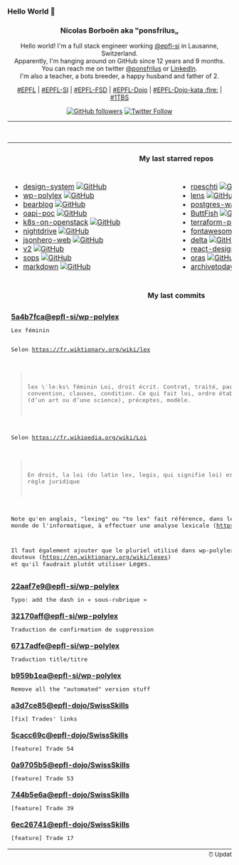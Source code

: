 ### Hello World 👋

<p align="center">
  <!-- use https://avatars.githubusercontent.com/u/176002?v=4 for your default github picture 
  <img src="https://raw.githubusercontent.com/ponsfrilus/ponsfrilus/master/img/ponsfrilus.png" title="Nicolas Borboën aka ‟ponsfrilus„" alt="Nicolas Borboën aka ‟ponsfrilus„" /> -->
  <h3 align="center">
    Nicolas Borboën aka ‟ponsfrilus„
  </h3>
  <p align="center">
    Hello world! I'm a full stack engineer working <a href="https://github.com/epfl-si">@epfl-si</a> in Lausanne, Switzerland.
    <br />Apparently, I'm hanging around on GitHub since 12 years and 9 months.
    <br />You can reach me on twitter <a href="https://twitter.com/ponsfrilus">@ponsfrilus</a> or <a href="http://linkedin.com/in/nicolasborboen">LinkedIn</a>.
    <br />I'm also a teacher, a bots breeder, a happy husband and father of 2.
  </p>
  <p align="center">
    <a href="https://www.epfl.ch">#EPFL</a> | 
    <a href="https://github.com/epfl-si/">#EPFL-SI</a> | 
    <a href="https://github.com/epfl-fsd">#EPFL-FSD</a> | 
    <a href="https://github.com/topics/epfl-dojo">#EPFL-Dojo</a> | 
    <a href="https://github.com/topics/epfl-dojo-kata">#EPFL-Dojo-kata :fire:</a> | 
    <a href="https://en.wikipedia.org/wiki/Indentation_style#Variant:_1TBS_(OTBS)">#1TBS</a>
  </p>
  <p align="center">
    <a href="https://github.com/ponsfrilus"><img alt="GitHub followers" src="https://img.shields.io/github/followers/ponsfrilus?label=Follow%20me%20on%20github&style=social"></a>
    <a href="https://twitter.com/ponsfrilus"><img alt="Twitter Follow" src="https://img.shields.io/twitter/follow/ponsfrilus?label=follow%20me%20on%20twitter&style=social"></a>
  </p>
  </p><hr><table align="center">
<tr>
<td colspan="2" align="center"><h4>My last starred repos</h4></td>
</tr>
<tr>
<td valign="top">
<ul>
<li>
<a href="https://github.com/swisspost/design-system" title="The Swiss Post Design System pattern library for a consistent and accessible user experience across the web platform." target="_blank">design-system</a>&nbsp;<a href="https://github.com/swisspost/design-system" title="The Swiss Post Design System pattern library for a consistent and accessible user experience across the web platform." target="_blank"><img src="https://img.shields.io/github/stars/swisspost/design-system?style=social" alt="GitHub"></a>
</li>
<li>
<a href="https://github.com/epfl-si/wp-polylex" title="Manage and serve the list of EPFL lexes" target="_blank">wp-polylex</a>&nbsp;<a href="https://github.com/epfl-si/wp-polylex" title="Manage and serve the list of EPFL lexes" target="_blank"><img src="https://img.shields.io/github/stars/epfl-si/wp-polylex?style=social" alt="GitHub"></a>
</li>
<li>
<a href="https://github.com/HermanMartinus/bearblog" title="Free, no-nonsense, super fast blogging." target="_blank">bearblog</a>&nbsp;<a href="https://github.com/HermanMartinus/bearblog" title="Free, no-nonsense, super fast blogging." target="_blank"><img src="https://img.shields.io/github/stars/HermanMartinus/bearblog?style=social" alt="GitHub"></a>
</li>
<li>
<a href="https://github.com/camptocamp/oapi-poc" title="OGC API & STAC - Proof of Concept" target="_blank">oapi-poc</a>&nbsp;<a href="https://github.com/camptocamp/oapi-poc" title="OGC API & STAC - Proof of Concept" target="_blank"><img src="https://img.shields.io/github/stars/camptocamp/oapi-poc?style=social" alt="GitHub"></a>
</li>
<li>
<a href="https://github.com/infraly/k8s-on-openstack" title="An opinionated way to deploy a Kubernetes cluster on top of an OpenStack cloud." target="_blank">k8s-on-openstack</a>&nbsp;<a href="https://github.com/infraly/k8s-on-openstack" title="An opinionated way to deploy a Kubernetes cluster on top of an OpenStack cloud." target="_blank"><img src="https://img.shields.io/github/stars/infraly/k8s-on-openstack?style=social" alt="GitHub"></a>
</li>
<li>
<a href="https://github.com/jes/nightdrive" title="Night-time driving simulation" target="_blank">nightdrive</a>&nbsp;<a href="https://github.com/jes/nightdrive" title="Night-time driving simulation" target="_blank"><img src="https://img.shields.io/github/stars/jes/nightdrive?style=social" alt="GitHub"></a>
</li>
<li>
<a href="https://github.com/apihero-run/jsonhero-web" title="JSON Hero is an open-source, beautiful JSON explorer for the web that lets you browse, search and navigate your JSON files at speed. 🚀" target="_blank">jsonhero-web</a>&nbsp;<a href="https://github.com/apihero-run/jsonhero-web" title="JSON Hero is an open-source, beautiful JSON explorer for the web that lets you browse, search and navigate your JSON files at speed. 🚀" target="_blank"><img src="https://img.shields.io/github/stars/apihero-run/jsonhero-web?style=social" alt="GitHub"></a>
</li>
<li>
<a href="https://github.com/miniflux/v2" title="Minimalist and opinionated feed reader" target="_blank">v2</a>&nbsp;<a href="https://github.com/miniflux/v2" title="Minimalist and opinionated feed reader" target="_blank"><img src="https://img.shields.io/github/stars/miniflux/v2?style=social" alt="GitHub"></a>
</li>
<li>
<a href="https://github.com/mozilla/sops" title="Simple and flexible tool for managing secrets" target="_blank">sops</a>&nbsp;<a href="https://github.com/mozilla/sops" title="Simple and flexible tool for managing secrets" target="_blank"><img src="https://img.shields.io/github/stars/mozilla/sops?style=social" alt="GitHub"></a>
</li>
<li>
<a href="https://github.com/mdn/markdown" title="MDN Web Docs tool to covert HTML to Markdown" target="_blank">markdown</a>&nbsp;<a href="https://github.com/mdn/markdown" title="MDN Web Docs tool to covert HTML to Markdown" target="_blank"><img src="https://img.shields.io/github/stars/mdn/markdown?style=social" alt="GitHub"></a>
</li>
</ul>
<img width="450" height="1" /></td>
<td valign="top">
<ul>
<li>
<a href="https://github.com/Georg-code/roeschti" title="Rust programming, in Swissgerman" target="_blank">roeschti</a>&nbsp;<a href="https://github.com/Georg-code/roeschti" title="Rust programming, in Swissgerman" target="_blank"><img src="https://img.shields.io/github/stars/Georg-code/roeschti?style=social" alt="GitHub"></a>
</li>
<li>
<a href="https://github.com/lensapp/lens" title="Lens - The way the world runs Kubernetes" target="_blank">lens</a>&nbsp;<a href="https://github.com/lensapp/lens" title="Lens - The way the world runs Kubernetes" target="_blank"><img src="https://img.shields.io/github/stars/lensapp/lens?style=social" alt="GitHub"></a>
</li>
<li>
<a href="https://github.com/snaplet/postgres-wasm" title="A PostgresQL server running in your browser" target="_blank">postgres-wasm</a>&nbsp;<a href="https://github.com/snaplet/postgres-wasm" title="A PostgresQL server running in your browser" target="_blank"><img src="https://img.shields.io/github/stars/snaplet/postgres-wasm?style=social" alt="GitHub"></a>
</li>
<li>
<a href="https://github.com/RonSijm/ButtFish" title="Effortlessly transmitting Morse Code of chess moves to your butthole 💝" target="_blank">ButtFish</a>&nbsp;<a href="https://github.com/RonSijm/ButtFish" title="Effortlessly transmitting Morse Code of chess moves to your butthole 💝" target="_blank"><img src="https://img.shields.io/github/stars/RonSijm/ButtFish?style=social" alt="GitHub"></a>
</li>
<li>
<a href="https://github.com/hashicorp/terraform-provider-kubernetes" title="Terraform Kubernetes provider" target="_blank">terraform-provider-kubernetes</a>&nbsp;<a href="https://github.com/hashicorp/terraform-provider-kubernetes" title="Terraform Kubernetes provider" target="_blank"><img src="https://img.shields.io/github/stars/hashicorp/terraform-provider-kubernetes?style=social" alt="GitHub"></a>
</li>
<li>
<a href="https://github.com/xdanaux/fontawesome-latex" title="LaTeX mappings for Font Awesome, the icons font" target="_blank">fontawesome-latex</a>&nbsp;<a href="https://github.com/xdanaux/fontawesome-latex" title="LaTeX mappings for Font Awesome, the icons font" target="_blank"><img src="https://img.shields.io/github/stars/xdanaux/fontawesome-latex?style=social" alt="GitHub"></a>
</li>
<li>
<a href="https://github.com/dandavison/delta" title="A syntax-highlighting pager for git, diff, and grep output" target="_blank">delta</a>&nbsp;<a href="https://github.com/dandavison/delta" title="A syntax-highlighting pager for git, diff, and grep output" target="_blank"><img src="https://img.shields.io/github/stars/dandavison/delta?style=social" alt="GitHub"></a>
</li>
<li>
<a href="https://github.com/layerhub-io/react-design-editor" title="Image, Presentation and Video editor. React design editor using fabric.js. Canva clone" target="_blank">react-design-editor</a>&nbsp;<a href="https://github.com/layerhub-io/react-design-editor" title="Image, Presentation and Video editor. React design editor using fabric.js. Canva clone" target="_blank"><img src="https://img.shields.io/github/stars/layerhub-io/react-design-editor?style=social" alt="GitHub"></a>
</li>
<li>
<a href="https://github.com/oras-project/oras" title="Work with OCI registries, but for secure supply chain - managing content like artifacts, images, SBOM" target="_blank">oras</a>&nbsp;<a href="https://github.com/oras-project/oras" title="Work with OCI registries, but for secure supply chain - managing content like artifacts, images, SBOM" target="_blank"><img src="https://img.shields.io/github/stars/oras-project/oras?style=social" alt="GitHub"></a>
</li>
<li>
<a href="https://github.com/HRDepartment/archivetoday" title="Unofficial API and CLI for archive.today." target="_blank">archivetoday</a>&nbsp;<a href="https://github.com/HRDepartment/archivetoday" title="Unofficial API and CLI for archive.today." target="_blank"><img src="https://img.shields.io/github/stars/HRDepartment/archivetoday?style=social" alt="GitHub"></a>
</li>
</ul>
<img width="450" height="1" /></td>
</tr>
<tr>
<td colspan="2" align="center"><h4>My last commits</h4></td>
</tr>
<tr>
        <td colspan="2">
          <div><strong><a href="https://api.github.com/repos/epfl-si/wp-polylex/commits/5a4b7fca802544a3642f0f09e60f9933c392216a" title="2022-10-11T14:18:41.000+02:00" target="_blank">5a4b7fca</a><a href="https://github.com/epfl-si">@epfl-si</a><a href="https://github.com/epfl-si/wp-polylex" title="Manage and serve the list of EPFL lexes">/wp-polylex</a></strong></div>
          <pre>Lex féminin

Selon https://fr.wiktionary.org/wiki/lex
> lex \ˈleːks\ féminin
>   Loi, droit écrit.
>   Contrat, traité, pacte, convention, clauses, condition.
>   Ce qui fait loi, ordre établi, règles (d’un art ou d’une science), 
préceptes, modèle.

Selon https://fr.wikipedia.org/wiki/Loi
> En droit, la loi (du latin lex, legis, qui signifie loi) est une règle 
juridique

Note qu'en anglais, "lexing" ou "to lex" fait référence, dans le monde 
de 
l'informatique, à effectuer une analyse lexicale 
(https://en.wiktionary.org/wiki/lex).

Il faut également ajouter que le pluriel utilisé dans wp-polylex est 
douteux
(https://en.wiktionary.org/wiki/lexes) et qu'il faudrait plutôt utiliser 
`Leges`.</pre>
        </td>
        </tr><tr>
        <td colspan="2">
          <div><strong><a href="https://api.github.com/repos/epfl-si/wp-polylex/commits/22aaf7e93e3f56d6e8a28bc0fb9dc6c9e3feff62" title="2022-10-11T13:33:42.000+02:00" target="_blank">22aaf7e9</a><a href="https://github.com/epfl-si">@epfl-si</a><a href="https://github.com/epfl-si/wp-polylex" title="Manage and serve the list of EPFL lexes">/wp-polylex</a></strong></div>
          <pre>Typo: add the dash in « sous-rubrique »</pre>
        </td>
        </tr><tr>
        <td colspan="2">
          <div><strong><a href="https://api.github.com/repos/epfl-si/wp-polylex/commits/32170aff777eaf2536fb917872491cd189e9025b" title="2022-10-11T13:20:57.000+02:00" target="_blank">32170aff</a><a href="https://github.com/epfl-si">@epfl-si</a><a href="https://github.com/epfl-si/wp-polylex" title="Manage and serve the list of EPFL lexes">/wp-polylex</a></strong></div>
          <pre>Traduction de confirmation de suppression</pre>
        </td>
        </tr><tr>
        <td colspan="2">
          <div><strong><a href="https://api.github.com/repos/epfl-si/wp-polylex/commits/6717adfe7e1700d4bcc44d3284cc0882b62dbc19" title="2022-10-11T13:19:04.000+02:00" target="_blank">6717adfe</a><a href="https://github.com/epfl-si">@epfl-si</a><a href="https://github.com/epfl-si/wp-polylex" title="Manage and serve the list of EPFL lexes">/wp-polylex</a></strong></div>
          <pre>Traduction title/titre</pre>
        </td>
        </tr><tr>
        <td colspan="2">
          <div><strong><a href="https://api.github.com/repos/epfl-si/wp-polylex/commits/b959b1eafcf3434ffa56b21918c6eda3a6316abe" title="2022-10-10T16:07:42.000+02:00" target="_blank">b959b1ea</a><a href="https://github.com/epfl-si">@epfl-si</a><a href="https://github.com/epfl-si/wp-polylex" title="Manage and serve the list of EPFL lexes">/wp-polylex</a></strong></div>
          <pre>Remove all the "automated" version stuff</pre>
        </td>
        </tr><tr>
        <td colspan="2">
          <div><strong><a href="https://api.github.com/repos/epfl-dojo/SwissSkills/commits/a3d7ce858e432bf63c025384f4d382fab7f7b47e" title="2022-09-30T12:29:01.000+02:00" target="_blank">a3d7ce85</a><a href="https://github.com/epfl-dojo">@epfl-dojo</a><a href="https://github.com/epfl-dojo/SwissSkills" title="null">/SwissSkills</a></strong></div>
          <pre>[fix] Trades' links</pre>
        </td>
        </tr><tr>
        <td colspan="2">
          <div><strong><a href="https://api.github.com/repos/epfl-dojo/SwissSkills/commits/5cacc69ca08b9ce4257eeb338875004ff6e9792d" title="2022-09-30T12:27:59.000+02:00" target="_blank">5cacc69c</a><a href="https://github.com/epfl-dojo">@epfl-dojo</a><a href="https://github.com/epfl-dojo/SwissSkills" title="null">/SwissSkills</a></strong></div>
          <pre>[feature] Trade 54</pre>
        </td>
        </tr><tr>
        <td colspan="2">
          <div><strong><a href="https://api.github.com/repos/epfl-dojo/SwissSkills/commits/0a9705b5df7bbe7424f98ccc2b3914895a6d014c" title="2022-09-30T12:27:50.000+02:00" target="_blank">0a9705b5</a><a href="https://github.com/epfl-dojo">@epfl-dojo</a><a href="https://github.com/epfl-dojo/SwissSkills" title="null">/SwissSkills</a></strong></div>
          <pre>[feature] Trade 53</pre>
        </td>
        </tr><tr>
        <td colspan="2">
          <div><strong><a href="https://api.github.com/repos/epfl-dojo/SwissSkills/commits/744b5e6a08ac0b150d01271c489de0e723823828" title="2022-09-30T12:27:34.000+02:00" target="_blank">744b5e6a</a><a href="https://github.com/epfl-dojo">@epfl-dojo</a><a href="https://github.com/epfl-dojo/SwissSkills" title="null">/SwissSkills</a></strong></div>
          <pre>[feature] Trade 39</pre>
        </td>
        </tr><tr>
        <td colspan="2">
          <div><strong><a href="https://api.github.com/repos/epfl-dojo/SwissSkills/commits/6ec26741b164b6bafcaca942d1a95943fb9fdc84" title="2022-09-30T12:27:21.000+02:00" target="_blank">6ec26741</a><a href="https://github.com/epfl-dojo">@epfl-dojo</a><a href="https://github.com/epfl-dojo/SwissSkills" title="null">/SwissSkills</a></strong></div>
          <pre>[feature] Trade 17</pre>
        </td>
        </tr><tfoot>
<tr>
<td colspan="2" align="right">
<img width="900" height="1" />
<small>⏰ Updated on Tue, 11 Oct 2022 14:19:28 GMT</small>
</td>
</tr>
</tfoot>
<br />
</table>
